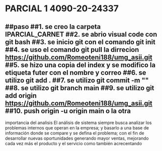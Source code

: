 # PARCIAL 1 4090-20-24337
##paso
##1. se creo la carpeta IPARCIAL_CARNET 
##2. se abrio visual code con git bash
##3. se inicio git con el comando git init
##4. se uso el comando git pull la dirrecion https://github.com/Romeoteni188/umg_asii.git
##5. se hizo una copia del index y se modifico la etiqueta futer con el nombre y correo
##6. se utilizo git add .
##7. se utilizo git commit -m ""
##8. se utilizo git branch main
##9. se utilizo git add origin https://github.com/Romeoteni188/umg_asii.git
##10. push origin -u origin main o la otra 
----------------------------------------------
importancia del analisis 
El análisis de sistema siempre busca analizar los problemas internos que operan en la empresa; y basarlo a una base de información donde se compare y se defina el problema; con el fin de desarrollar nuevas oportunidades generando mayor ventas, mejorando cada vez más el producto y el servicio como también acrecentando 